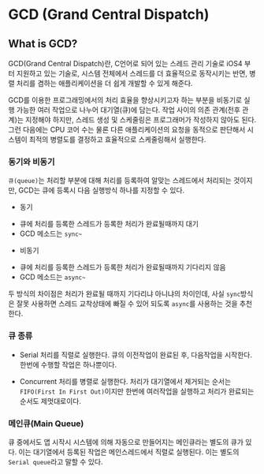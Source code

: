 # GCD (Grand Central Dispatch)

## What is GCD?
GCD(Grand Central Dispatch)란, C언어로 되어 있는 스레드 관리 기술로 iOS4 부터 지원하고 있는 기술로, 시스템 전체에서 스레드를 더 효율적으로 동작시키는 반면, 병렬 처리를 겸하는 애플리케이션을 더 쉽게 개발할 수 있게 해준다. 

GCD를 이용한 프로그래밍에서의 처리 효율을 향상시키고자 하는 부분을 비동기로 실행 가능한 여러 작업으로 나누어 대기열(큐)에 담는다. 작업 사이의 의존 관계(전후 관계)는 지정해야 하지만, 스레드 생성 및 스케줄링은 프로그래머가 작성하지 않아도 된다. 그런 다음에는 CPU 코어 수는 물론 다른 애플리케이션의 요청을 동적으로 판단해서 시스템이 최적의 병렬도를 결정하고 효율적으로 스케줄링해서 실행한다. 

### 동기와 비동기 
`큐(queue)`는 처리할 부분에 대해 처리를 등록하여 알맞는 스레드에서 처리되는 것이지만, GCD는 큐에 등록시 다음 실행방식 하나를 지정할 수 있다. 

* 동기
 - 큐에 처리를 등록한 스레드가 등록한 처리가 완료될때까지 대기
 - GCD 메소드는 `sync~`

* 비동기
 - 큐에 처리를 등록한 스레드가 등록한 처리가 완료될때까지 기다리지 않음
 - GCD 메소드는 `async~`

 두 방식의 차이점은 처리가 완료될 때까지 기다리냐 아니냐의 차이인데, 사실 `sync`방식은 잘못 사용하면 스레드 교착상태에 빠질 수 있어 되도록 `async`를 사용하는 것을 추천한다.

### 큐 종류
* Serial 
처리를 직렬로 실행한다. 큐의 이전작업이 완료된 후, 다음작업을 시작한다. 한번에 수행할 작업은 하나뿐이다.

* Concurrent 
처리를 병렬로 실행한다. 처리가 대기열에서 제거되는 순서는 `FIFO(First In First Out)`이지만 한번에 여러작업을 실행하고 처리가 완료되는 순서도 제멋대로이다.

### 메인큐(Main Queue)
큐 중에서도 앱 시작시 시스템에 의해 자동으로 만들어지는 메인큐라는 별도의 큐가 있다. 이는 대기열에서 등록된 작업은 메인스레드에서 직렬로 실행된다. 이는 별도의 `Serial queue`라고 말할 수 있다.

